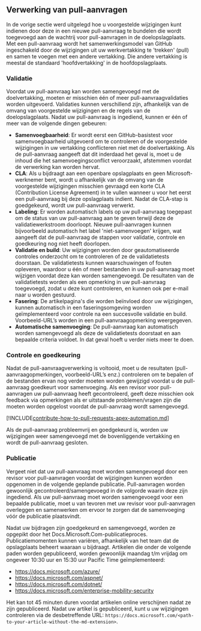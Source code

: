 ## <a name="pull-request-processing"></a>Verwerking van pull-aanvragen

In de vorige sectie werd uitgelegd hoe u voorgestelde wijzigingen kunt indienen door deze in een nieuwe pull-aanvraag te bundelen die wordt toegevoegd aan de wachtrij voor pull-aanvragen in de doelopslagplaats. Met een pull-aanvraag wordt het samenwerkingsmodel van GitHub ingeschakeld door de wijzigingen uit uw werkvertakking te 'trekken' (pull) en samen te voegen met een andere vertakking. Die andere vertakking is meestal de standaard 'hoofdvertakking' in de hoofdopslagplaats.

### <a name="validation"></a>Validatie

Voordat uw pull-aanvraag kan worden samengevoegd met de doelvertakking, moeten er misschien één of meer pull-aanvraagvalidaties worden uitgevoerd. Validaties kunnen verschillend zijn, afhankelijk van de omvang van voorgestelde wijzigingen en de regels van de doelopslagplaats. Nadat uw pull-aanvraag is ingediend, kunnen er één of meer van de volgende dingen gebeuren:

- **Samenvoegbaarheid**: Er wordt eerst een GitHub-basistest voor samenvoegbaarheid uitgevoerd om te controleren of de voorgestelde wijzigingen in uw vertakking conflicteren niet met de doelvertakking. Als de pull-aanvraag aangeeft dat dit inderdaad het geval is, moet u de inhoud die het samenvoegingsconflict veroorzaakt, afstemmen voordat de verwerking kan worden hervat.
- **CLA**: Als u bijdraagt aan een openbare opslagplaats en geen Microsoft-werknemer bent, wordt u afhankelijk van de omvang van de voorgestelde wijzigingen misschien gevraagd een korte CLA (Contribution License Agreement) in te vullen wanneer u voor het eerst een pull-aanvraag bij deze opslagplaats indient. Nadat de CLA-stap is goedgekeurd, wordt uw pull-aanvraag verwerkt.
- **Labeling**: Er worden automatisch labels op uw pull-aanvraag toegepast om de status van uw pull-aanvraag aan te geven terwijl deze de validatiewerkstroom doorloopt. Nieuwe pull-aanvragen kunnen bijvoorbeeld automatisch het label 'niet-samenvoegen' krijgen, wat aangeeft dat de pull-aanvraag de stappen voor validatie, controle en goedkeuring nog niet heeft doorlopen.
- **Validatie en build**: Uw wijzigingen worden door geautomatiseerde controles onderzocht om te controleren of ze de validatietests doorstaan. De validatietests kunnen waarschuwingen of fouten opleveren, waardoor u één of meer bestanden in uw pull-aanvraag moet wijzigen voordat deze kan worden samengevoegd. De resultaten van de validatietests worden als een opmerking in uw pull-aanvraag toegevoegd, zodat u deze kunt controleren, en kunnen ook per e-mail naar u worden gestuurd.
- **Fasering**: De artikelpagina's die worden beïnvloed door uw wijzigingen, kunnen automatisch in een faseringsomgeving worden geïmplementeerd voor controle na een succesvolle validatie en build. Voorbeeld-URL’s worden in een pull-aanvraagopmerking weergegeven.
- **Automatische samenvoeging**: De pull-aanvraag kan automatisch worden samengevoegd als deze de validatietests doorstaat en aan bepaalde criteria voldoet. In dat geval hoeft u verder niets meer te doen.

### <a name="review-and-sign-off"></a>Controle en goedkeuring

Nadat de pull-aanvraagverwerking is voltooid, moet u de resultaten (pull-aanvraagopmerkingen, voorbeeld-URL’s enz.) controleren om te bepalen of de bestanden ervan nog verder moeten worden gewijzigd voordat u de pull-aanvraag goedkeurt voor samenvoeging. Als een revisor voor pull-aanvragen uw pull-aanvraag heeft gecontroleerd, geeft deze misschien ook feedback via opmerkingen als er uitstaande problemen/vragen zijn die moeten worden opgelost voordat de pull-aanvraag wordt samengevoegd.

[!INCLUDE[contribute-how-to-pull-requests-apex-automation.md](contribute-how-to-pull-requests-apex-automation.md)]

Als de pull-aanvraag probleemvrij en goedgekeurd is, worden uw wijzigingen weer samengevoegd met de bovenliggende vertakking en wordt de pull-aanvraag gesloten.

### <a name="publishing"></a>Publicatie

Vergeet niet dat uw pull-aanvraag moet worden samengevoegd door een revisor voor pull-aanvragen voordat de wijzigingen kunnen worden opgenomen in de volgende geplande publicatie. Pull-aanvragen worden gewoonlijk gecontroleerd/samengevoegd in de volgorde waarin deze zijn ingediend. Als uw pull-aanvraag moet worden samengevoegd voor een bepaalde publicatie, moet u van tevoren met uw revisor voor pull-aanvragen overleggen en samenwerken om ervoor te zorgen dat de samenvoeging vóór de publicatie plaatsvindt.

Nadat uw bijdragen zijn goedgekeurd en samengevoegd, worden ze opgepikt door het Docs.Microsoft.Com-publicatieproces. Publicatiemomenten kunnen variëren, afhankelijk van het team dat de opslagplaats beheert waaraan u bijdraagt. Artikelen die onder de volgende paden worden gepubliceerd, worden gewoonlijk maandag t/m vrijdag om ongeveer 10:30 uur en 15:30 uur Pacific Time geïmplementeerd:

- https://docs.microsoft.com/azure/
- https://docs.microsoft.com/aspnet/
- https://docs.microsoft.com/dotnet/
- https://docs.microsoft.com/enterprise-mobility-security

Het kan tot 45 minuten duren voordat artikelen online verschijnen nadat ze zijn gepubliceerd. Nadat uw artikel is gepubliceerd, kunt u uw wijzigingen controleren via de desbetreffende URL: `https://docs.microsoft.com/<path-to-your-article-without-the-md-extension>`.
